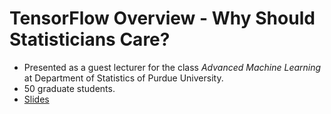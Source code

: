 # TensorFlow Overview - Why Should Statisticians Care?

* Presented as a guest lecturer for the class *Advanced Machine Learning* at Department of Statistics of Purdue University.
* 50 graduate students.
* [Slides](presentation.pdf)
